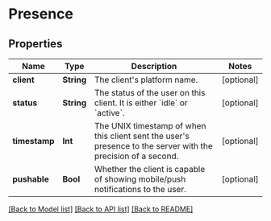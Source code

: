 # Presence

## Properties
Name | Type | Description | Notes
------------ | ------------- | ------------- | -------------
**client** | **String** | The client&#39;s platform name.  | [optional] 
**status** | **String** | The status of the user on this client. It is either &#x60;idle&#x60; or &#x60;active&#x60;.  | [optional] 
**timestamp** | **Int** | The UNIX timestamp of when this client sent the user&#39;s presence to the server with the precision of a second.  | [optional] 
**pushable** | **Bool** | Whether the client is capable of showing mobile/push notifications to the user.  | [optional] 

[[Back to Model list]](../README.md#documentation-for-models) [[Back to API list]](../README.md#documentation-for-api-endpoints) [[Back to README]](../README.md)


